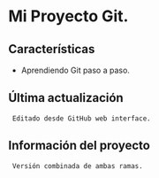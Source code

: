 # Mi Proyecto Git.

## Características
- Aprendiendo Git paso a paso.

## Última actualización
     Editado desde GitHub web interface.

## Información del proyecto
     Versión combinada de ambas ramas.

